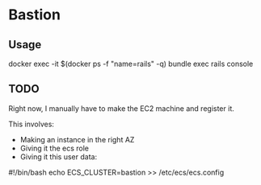 # Bastion

## Usage

docker exec -it $(docker ps -f "name=rails" -q) bundle exec rails console

## TODO
Right now, I manually have to make the EC2 machine and register it.

This involves:
- Making an instance in the right AZ
- Giving it the ecs role
- Giving it this user data:

#!/bin/bash
echo ECS_CLUSTER=bastion >> /etc/ecs/ecs.config

